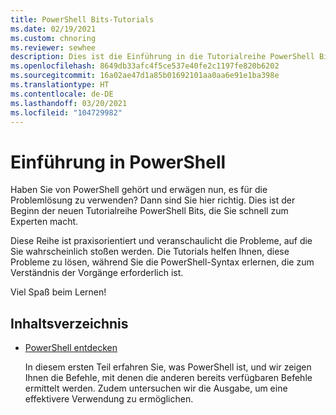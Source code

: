 ```yaml
---
title: PowerShell Bits-Tutorials
ms.date: 02/19/2021
ms.custom: chnoring
ms.reviewer: sewhee
description: Dies ist die Einführung in die Tutorialreihe PowerShell Bits. Erlernen Sie PowerShell Schritt für Schritt.
ms.openlocfilehash: 8649db33afc4f5ce537e40fe2c1197fe820b6202
ms.sourcegitcommit: 16a02ae47d1a85b01692101aa0aa6e91e1ba398e
ms.translationtype: HT
ms.contentlocale: de-DE
ms.lasthandoff: 03/20/2021
ms.locfileid: "104729982"
---
```

# <a name="introduction-to-powershell"></a>Einführung in PowerShell

Haben Sie von PowerShell gehört und erwägen nun, es für die Problemlösung zu verwenden? Dann sind Sie hier richtig. Dies ist der Beginn der neuen Tutorialreihe PowerShell Bits, die Sie schnell zum Experten macht.

Diese Reihe ist praxisorientiert und veranschaulicht die Probleme, auf die Sie wahrscheinlich stoßen werden. Die Tutorials helfen Ihnen, diese Probleme zu lösen, während Sie die PowerShell-Syntax erlernen, die zum Verständnis der Vorgänge erforderlich ist.

Viel Spaß beim Lernen!

## <a name="table-of-contents"></a>Inhaltsverzeichnis

- [PowerShell entdecken](./01-discover-powershell.md)

  In diesem ersten Teil erfahren Sie, was PowerShell ist, und wir zeigen Ihnen die Befehle, mit denen die anderen bereits verfügbaren Befehle ermittelt werden. Zudem untersuchen wir die Ausgabe, um eine effektivere Verwendung zu ermöglichen.
